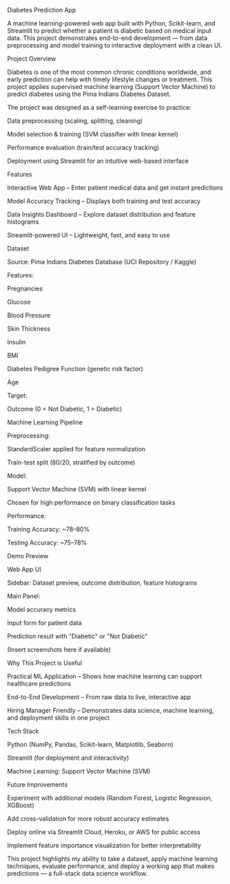 Diabetes Prediction App

A machine learning-powered web app built with Python, Scikit-learn, and Streamlit to predict whether a patient is diabetic based on medical input data.
This project demonstrates end-to-end development — from data preprocessing and model training to interactive deployment with a clean UI.

Project Overview

Diabetes is one of the most common chronic conditions worldwide, and early prediction can help with timely lifestyle changes or treatment.
This project applies supervised machine learning (Support Vector Machine) to predict diabetes using the Pima Indians Diabetes Dataset.

The project was designed as a self-learning exercise to practice:

Data preprocessing (scaling, splitting, cleaning)

Model selection & training (SVM classifier with linear kernel)

Performance evaluation (train/test accuracy tracking)

Deployment using Streamlit for an intuitive web-based interface

Features

Interactive Web App – Enter patient medical data and get instant predictions

Model Accuracy Tracking – Displays both training and test accuracy

Data Insights Dashboard – Explore dataset distribution and feature histograms

Streamlit-powered UI – Lightweight, fast, and easy to use

Dataset

Source: Pima Indians Diabetes Database (UCI Repository / Kaggle)

Features:

Pregnancies

Glucose

Blood Pressure

Skin Thickness

Insulin

BMI

Diabetes Pedigree Function (genetic risk factor)

Age

Target:

Outcome (0 = Not Diabetic, 1 = Diabetic)

Machine Learning Pipeline

Preprocessing:

StandardScaler applied for feature normalization

Train-test split (80/20, stratified by outcome)

Model:

Support Vector Machine (SVM) with linear kernel

Chosen for high performance on binary classification tasks

Performance:

Training Accuracy: ~78–80%

Testing Accuracy: ~75–78%

Demo Preview

Web App UI

Sidebar: Dataset preview, outcome distribution, feature histograms

Main Panel:

Model accuracy metrics

Input form for patient data

Prediction result with "Diabetic" or "Not Diabetic"

(Insert screenshots here if available)

Why This Project is Useful

Practical ML Application – Shows how machine learning can support healthcare predictions

End-to-End Development – From raw data to live, interactive app

Hiring Manager Friendly – Demonstrates data science, machine learning, and deployment skills in one project

Tech Stack

Python (NumPy, Pandas, Scikit-learn, Matplotlib, Seaborn)

Streamlit (for deployment and interactivity)

Machine Learning: Support Vector Machine (SVM)

Future Improvements

Experiment with additional models (Random Forest, Logistic Regression, XGBoost)

Add cross-validation for more robust accuracy estimates

Deploy online via Streamlit Cloud, Heroku, or AWS for public access

Implement feature importance visualization for better interpretability

This project highlights my ability to take a dataset, apply machine learning techniques, evaluate performance, and deploy a working app that makes predictions — a full-stack data science workflow.
